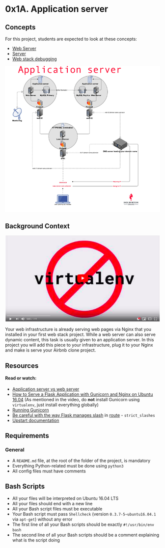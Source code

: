 # 0x1A. Application server

## Concepts
For this project, students are expected to look at these concepts:

- [Web Server](https://intranet.hbtn.io/concepts/17)
- [Server](https://intranet.hbtn.io/concepts/67)
- [Web stack debugging](https://intranet.hbtn.io/concepts/68)

![](https://github.com/Cristhian-Carbonell/holberton-system_engineering-devops/blob/master/0x1A-application_server/Image/Screenshot%20from%202021-02-24%2014-59-41.png)

## Background Context
[![ScreenShot](https://github.com/Cristhian-Carbonell/holberton-system_engineering-devops/blob/master/0x1A-application_server/Image/Screenshot%20from%202021-02-24%2015-02-50.png)](https://www.youtube.com/watch?v=pSrKT7m4Ego&feature=youtu.be)

Your web infrastructure is already serving web pages via Nginx that you installed in your first web stack project. While a web server can also serve dynamic content, this task is usually given to an application server. In this project you will add this piece to your infrastructure, plug it to your Nginx and make is serve your Airbnb clone project.

## Resources
#### Read or watch:

- [Application server vs web server](https://www.nginx.com/resources/glossary/application-server-vs-web-server/)
- [How to Serve a Flask Application with Gunicorn and Nginx on Ubuntu 16.04](https://www.digitalocean.com/community/tutorials/how-to-serve-flask-applications-with-gunicorn-and-nginx-on-ubuntu-16-04) (As mentioned in the video, do **not** install Gunicorn using ```virtualenv```, just install everything globally)
- [Running Gunicorn](https://docs.gunicorn.org/en/latest/run.html)
- [Be careful with the way Flask manages slash](https://werkzeug.palletsprojects.com/en/0.14.x/routing/) in [route](https://flask.palletsprojects.com/en/1.0.x/api/#flask.Flask.route) - ```strict_slashes```
- [Upstart documentation](http://upstart.ubuntu.com/cookbook/)

## Requirements
### General
- A ```README.md``` file, at the root of the folder of the project, is mandatory
- Everything Python-related must be done using ```python3```
- All config files must have comments

## Bash Scripts
- All your files will be interpreted on Ubuntu 16.04 LTS
- All your files should end with a new line
- All your Bash script files must be executable
- Your Bash script must pass ```Shellcheck``` (version ```0.3.7-5~ubuntu16.04.1``` via ```apt-get```) without any error
- The first line of all your Bash scripts should be exactly ```#!/usr/bin/env bash```
- The second line of all your Bash scripts should be a comment explaining what is the script doing

